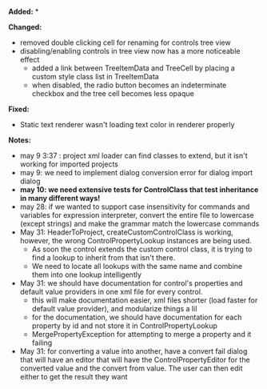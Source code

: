 **Added:**
* 

**Changed:**
* removed double clicking cell for renaming for controls tree view
* disabling/enabling controls in tree view now has a more noticeable effect
    * added a link between TreeItemData and TreeCell by placing a custom style class list in TreeItemData
    * when disabled, the radio button becomes an indeterminate checkbox and the tree cell becomes less opaque

**Fixed:**
* Static text renderer wasn't loading text color in renderer properly

**Notes:**
* may 9 3:37 : project xml loader can find classes to extend, but it isn't working for imported projects
* may 9: we need to implement dialog conversion error for dialog import dialog
* **may 10: we need extensive tests for ControlClass that test inheritance in many different ways!**
* may 28: if we wanted to support case insensitivity for commands and variables for expression interpreter, convert the entire file to lowercase
    (except strings) and make the grammar match the lowercase commands
* May 31: HeaderToProject, createCustomControlClass is working, however, the wrong ControlPropertyLookup instances are being used.
    * As soon the control extends the custom control class, it is trying to find a lookup to inherit from that isn't there.
    * We need to locate all lookups with the same name and combine them into one lookup intelligently
* May 31: we should have documentation for control's properties and default value providers in one xml file for every control.
    * this will make documentation easier, xml files shorter (load faster for default value provider), and modularize things a lil
    * for the documentation, we should have documentation for each property by id and not store it in ControlPropertyLookup
    * MergePropertyException for attempting to merge a property and it failing
* May 31: for converting a value into another, have a convert fail dialog that will have an editor that will have the ControlPropertyEditor
    for the converted value and the convert from value. The user can then edit either to get the result they want